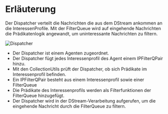 # Erläuterung

Der Dispatcher verteilt die Nachrichten die aus dem DStream ankommen
an die InteressenProfile. Mit der FilterQueue wird auf eingehende Nachrichten die Prädikatenlogik angewandt, um uninteressante Nachrichten zu filtern.

![Dispatcher](https://github.com/PeterThies/Event-Processing/blob/IngoTrautwein/diagrams/eventprocessing/agent/Agent_Dispatcher.JPG)

* Der Dispatcher ist einem Agenten zugeordnet.
* Der Dispatcher fügt jedes Interessenprofil des Agent einem IPFilterQPair hinzu.
* Mit den CollectionUtils prüft der Dispatcher, ob sich Prädikate im Interessenprofil befinden.
* Ein IPFilterQPair besteht aus einem Interessenprofil sowie einer FilterQueue
* Die Prädikate des Interessenprofils werden als Filterfunktionen der FilterQueue hinzugefügt.
* Der Dispatcher wird in der DStream-Verarbeitung aufgerufen, um die eingehende Nachricht durch die FilterQueue zu filtern.
